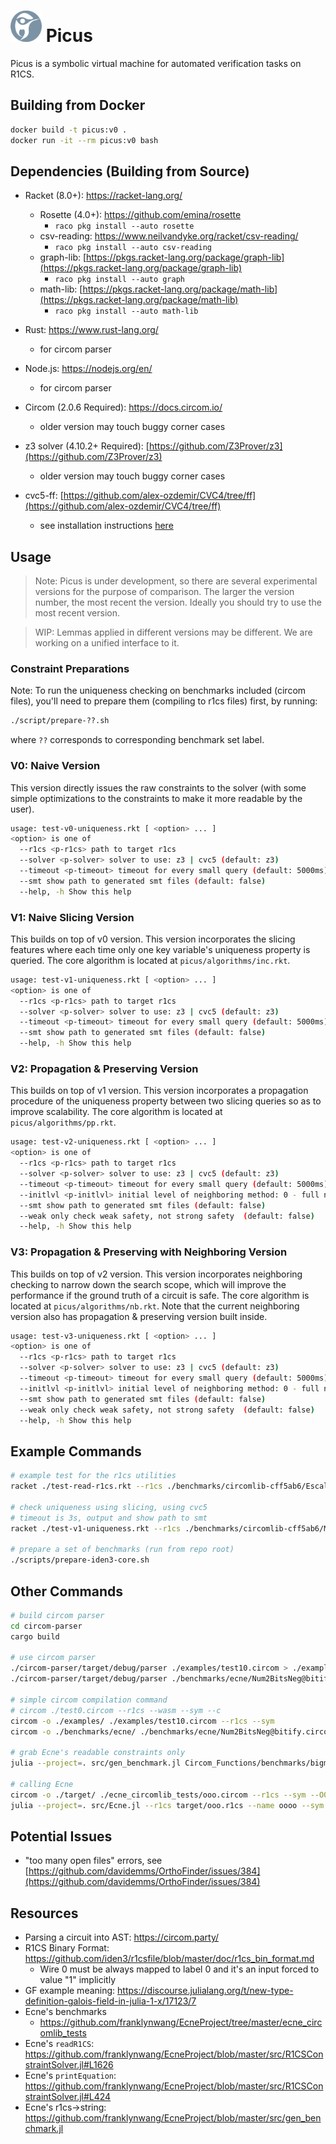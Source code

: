 <div align="left">
  <h1>
    <img src="./resources/picus-white.png" width=50>
  	Picus
  </h1>
</div>
Picus is a symbolic virtual machine for automated verification tasks on R1CS.

## Building from Docker

```bash
docker build -t picus:v0 .
docker run -it --rm picus:v0 bash
```

## Dependencies (Building from Source)

- Racket (8.0+): https://racket-lang.org/
  - Rosette (4.0+): https://github.com/emina/rosette
    - `raco pkg install --auto rosette`
  - csv-reading: https://www.neilvandyke.org/racket/csv-reading/
    - `raco pkg install --auto csv-reading`
  - graph-lib: [https://pkgs.racket-lang.org/package/graph-lib](https://pkgs.racket-lang.org/package/graph-lib)
    - `raco pkg install --auto graph`
  - math-lib: [https://pkgs.racket-lang.org/package/math-lib](https://pkgs.racket-lang.org/package/math-lib)
    - `raco pkg install --auto math-lib`
- Rust: https://www.rust-lang.org/
  - for circom parser
- Node.js: https://nodejs.org/en/
  - for circom parser
- Circom (2.0.6 Required): https://docs.circom.io/
  - older version may touch buggy corner cases

- z3 solver (4.10.2+ Required): [https://github.com/Z3Prover/z3](https://github.com/Z3Prover/z3)
  - older version may touch buggy corner cases

- cvc5-ff: [https://github.com/alex-ozdemir/CVC4/tree/ff](https://github.com/alex-ozdemir/CVC4/tree/ff)
  - see installation instructions [here](./NOTES.md#installing-cvc5-ff)

## Usage

> Note: Picus is under development, so there are several experimental versions for the purpose of comparison. The larger the version number, the most recent the version. Ideally you should try to use the most recent version.

> WIP: Lemmas applied in different versions may be different. We are working on a unified interface to it.

### Constraint Preparations

Note: To run the uniqueness checking on benchmarks included (circom files), you'll need to prepare them (compiling to r1cs files) first, by running:

```bash
./script/prepare-??.sh
```

where `??` corresponds to corresponding benchmark set label.

### V0: Naive Version

This version directly issues the raw constraints to the solver (with some simple optimizations to the constraints to make it more readable by the user).

```bash
usage: test-v0-uniqueness.rkt [ <option> ... ]
<option> is one of
  --r1cs <p-r1cs> path to target r1cs
  --solver <p-solver> solver to use: z3 | cvc5 (default: z3)
  --timeout <p-timeout> timeout for every small query (default: 5000ms)
  --smt show path to generated smt files (default: false)
  --help, -h Show this help
```

### V1: Naive Slicing Version

This builds on top of v0 version. This version incorporates the slicing features where each time only one key variable's uniqueness property is queried. The core algorithm is located at `picus/algorithms/inc.rkt`.

```bash
usage: test-v1-uniqueness.rkt [ <option> ... ]
<option> is one of
  --r1cs <p-r1cs> path to target r1cs
  --solver <p-solver> solver to use: z3 | cvc5 (default: z3)
  --timeout <p-timeout> timeout for every small query (default: 5000ms)
  --smt show path to generated smt files (default: false)
  --help, -h Show this help
```

### V2: Propagation & Preserving Version

This builds on top of v1 version. This version incorporates a propagation procedure of the uniqueness property between two slicing queries so as to improve scalability. The core algorithm is located at `picus/algorithms/pp.rkt`.

```bash
usage: test-v2-uniqueness.rkt [ <option> ... ]
<option> is one of
  --r1cs <p-r1cs> path to target r1cs
  --solver <p-solver> solver to use: z3 | cvc5 (default: z3)
  --timeout <p-timeout> timeout for every small query (default: 5000ms)
  --initlvl <p-initlvl> initial level of neighboring method: 0 - full nb | 1 | 2 - disable nb (default:0)
  --smt show path to generated smt files (default: false)
  --weak only check weak safety, not strong safety  (default: false)
  --help, -h Show this help
```

### V3: Propagation & Preserving with Neighboring Version

This builds on top of v2 version. This version incorporates neighboring checking to narrow down the search scope, which will improve the performance if the ground truth of a circuit is safe. The core algorithm is located at `picus/algorithms/nb.rkt`. Note that the current neighboring version also has propagation & preserving version built inside.

```bash
usage: test-v3-uniqueness.rkt [ <option> ... ]
<option> is one of
  --r1cs <p-r1cs> path to target r1cs
  --solver <p-solver> solver to use: z3 | cvc5 (default: z3)
  --timeout <p-timeout> timeout for every small query (default: 5000ms)
  --initlvl <p-initlvl> initial level of neighboring method: 0 - full nb | 1 | 2 - disable nb (default:0)
  --smt show path to generated smt files (default: false)
  --weak only check weak safety, not strong safety  (default: false)
  --help, -h Show this help
```

## Example Commands

```bash
# example test for the r1cs utilities
racket ./test-read-r1cs.rkt --r1cs ./benchmarks/circomlib-cff5ab6/EscalarMulAny@escalarmulany.r1cs

# check uniqueness using slicing, using cvc5
# timeout is 3s, output and show path to smt
racket ./test-v1-uniqueness.rkt --r1cs ./benchmarks/circomlib-cff5ab6/Mux4@mux4.r1cs --timeout 3000 --smt --solver cvc5

# prepare a set of benchmarks (run from repo root)
./scripts/prepare-iden3-core.sh
```

## Other Commands

```bash
# build circom parser
cd circom-parser
cargo build

# use circom parser
./circom-parser/target/debug/parser ./examples/test10.circom > ./examples/test10.json
./circom-parser/target/debug/parser ./benchmarks/ecne/Num2BitsNeg@bitify.circom > ./benchmarks/ecne/Num2BitsNeg@bitify.json

# simple circom compilation command
# circom ./test0.circom --r1cs --wasm --sym --c
circom -o ./examples/ ./examples/test10.circom --r1cs --sym
circom -o ./benchmarks/ecne/ ./benchmarks/ecne/Num2BitsNeg@bitify.circom --r1cs --sym

# grab Ecne's readable constraints only
julia --project=. src/gen_benchmark.jl Circom_Functions/benchmarks/bigmod_5_2.r1cs > Circom_Functions/benchmarks/bigmod_5_2.txt

# calling Ecne
circom -o ./target/ ./ecne_circomlib_tests/ooo.circom --r1cs --sym --O0
julia --project=. src/Ecne.jl --r1cs target/ooo.r1cs --name oooo --sym target/ooo.sym
```

## Potential Issues

- "too many open files" errors, see [https://github.com/davidemms/OrthoFinder/issues/384](https://github.com/davidemms/OrthoFinder/issues/384)

## Resources

- Parsing a circuit into AST: https://circom.party/
- R1CS Binary Format: https://github.com/iden3/r1csfile/blob/master/doc/r1cs_bin_format.md
  - Wire 0 must be always mapped to label 0 and it's an input forced to value "1" implicitly
- GF example meaning: https://discourse.julialang.org/t/new-type-definition-galois-field-in-julia-1-x/17123/7
- Ecne's benchmarks
  - https://github.com/franklynwang/EcneProject/tree/master/ecne_circomlib_tests
- Ecne's `readR1CS`: https://github.com/franklynwang/EcneProject/blob/master/src/R1CSConstraintSolver.jl#L1626
- Ecne's `printEquation`: https://github.com/franklynwang/EcneProject/blob/master/src/R1CSConstraintSolver.jl#L424
- Ecne's r1cs->string: https://github.com/franklynwang/EcneProject/blob/master/src/gen_benchmark.jl
